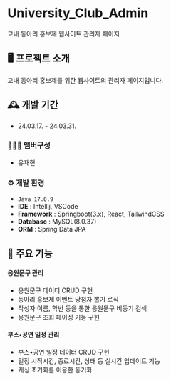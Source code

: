# University_Club_Admin
교내 동아리 홍보제 웹사이트 관리자 페이지


## 🖥️ 프로젝트 소개
교내 동아리 홍보제를 위한 웹사이트의 관리자 페이지입니다.
<br>

## 🕰️ 개발 기간
* 24.03.17. - 24.03.31.

### 🧑‍🤝‍🧑 맴버구성
 - 유재현

### ⚙️ 개발 환경
- `Java 17.0.9`
- **IDE** : Intellij, VSCode
- **Framework** : Springboot(3.x), React, TailwindCSS
- **Database** : MySQL(8.0.37)
- **ORM** : Spring Data JPA

## 📌 주요 기능
#### 응원문구 관리
- 응원문구 데이터 CRUD 구현
- 동아리 홍보제 이벤트 당첨자 뽑기 로직
- 작성자 이름, 학번 등을 통한 응원문구 비동기 검색
- 응원문구 조회 페이징 기능 구현

#### 부스•공연 일정 관리
- 부스•공연 일정 데이터 CRUD 구현
- 일정 시작시간, 종료시간, 상태 등 실시간 업데이트 기능
- 캐싱 초기화를 이용한 동기화
